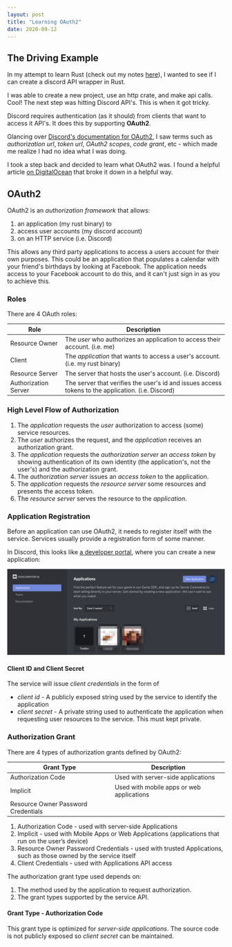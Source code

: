 ```yaml
---
layout: post
title: "Learning OAuth2"
date: 2020-09-12
---
```


## The Driving Example

In my attempt to learn Rust (check out my notes [here](https://github.com/gapuchi/hello-rust)), I wanted to see if I can create a discord API wrapper in Rust.

I was able to create a new project, use an http crate, and make api calls. Cool! The next step was hitting Discord API's. This is when it got tricky.

Discord requires authentication (as it should) from clients that want to access it API's. It does this by supporting **OAuth2**.

Glancing over [Discord's documentation for OAuth2](https://discord.com/developers/docs/topics/oauth2), I saw terms such as *authorization url*, *token url*, *OAuth2 scopes*, *code grant*, etc - which made me realize I had no idea what I was doing.

I took a step back and decided to learn what OAuth2 was. I found a helpful article [on DigitalOcean](https://www.digitalocean.com/community/tutorials/an-introduction-to-oauth-2) that broke it down in a helpful way.

## OAuth2

OAuth2 is an *authorization framework* that allows:

1. an application (my rust binary) to
1. access user accounts (my discord account)
1. on an HTTP service (i.e. Discord)

This allows any third party applications to access a users account for their own purposes. This could be an application that populates a calendar with your friend's birthdays by looking at Facebook. The application needs access to your Facebook account to do this, and it can't just sign in as you to achieve this.

### Roles

There are 4 OAuth roles:

|Role|Description|
|---|---|
|Resource Owner|The *user* who authorizes an application to access their account. (i.e. me)|
|Client| The *application* that wants to access a user's account. (i.e. my rust binary)|
|Resource Server| The server that hosts the user's account. (i.e. Discord)|
|Authorization Server| The server that verifies the user's id and issues access tokens to the application. (i.e. Discord)|

### High Level Flow of Authorization

1. The *application* requests the *user* authorization to access (some) service resources.
1. The *user* authorizes the request, and the *application* receives an authorization grant.
1. The *application* requests the *authorization server* an *access token* by showing authentication of its own identity (the application's, not the user's) and the authorization grant.
1. The *authorization server* issues an *access token* to the application.
1. The *application* requests the *resource server* some resources and presents the access token.
1. The *resource server* serves the resource to the *application*.

### Application Registration

Before an application can use OAuth2, it needs to register itself with the service. Services usually provide a registration form of some manner.

In Discord, this looks like [a developer portal](https://discord.com/developers/applications), where you can create a new application:

![Discord Application Screenshot](/assets/DiscordApplicationScreenShot.png)

#### Client ID and Client Secret

The service will issue *client credentials* in the form of

* *client id* - A publicly exposed string used by the service to identify the application
* *client secret* - A private string used to authenticate the application when requesting user resources to the service. This must kept private.

### Authorization Grant

There are 4 types of authorization grants defined by OAuth2:

|Grant Type|Description|
|---|---|
|Authorization Code|Used with server-side applications|
|Implicit|Used with mobile apps or web applications|
|Resource Owner Password Credentials||

1. Authorization Code - used with server-side Applications
1. Implicit - used with Mobile Apps or Web Applications (applications that run on the user’s device)
1. Resource Owner Password Credentials - used with trusted Applications, such as those owned by the service itself
1. Client Credentials - used with Applications API access

The authorization grant type used depends on:

1. The method used by the application to request authorization.
1. The grant types supported by the service API.

#### Grant Type - Authorization Code

This grant type is optimized for *server-side applications*. The source code is not publicly exposed so *client secret* can be maintained.
